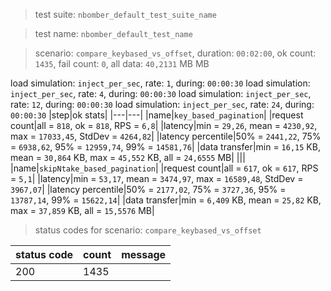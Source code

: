 > test suite: `nbomber_default_test_suite_name`

> test name: `nbomber_default_test_name`

> scenario: `compare_keybased_vs_offset`, duration: `00:02:00`, ok count: `1435`, fail count: `0`, all data: `40,2131` MB MB

load simulation: `inject_per_sec`, rate: `1`, during: `00:00:30`
load simulation: `inject_per_sec`, rate: `4`, during: `00:00:30`
load simulation: `inject_per_sec`, rate: `12`, during: `00:00:30`
load simulation: `inject_per_sec`, rate: `24`, during: `00:00:30`
|step|ok stats|
|---|---|
|name|`key_based_pagination`|
|request count|all = `818`, ok = `818`, RPS = `6,8`|
|latency|min = `29,26`, mean = `4230,92`, max = `17033,45`, StdDev = `4264,82`|
|latency percentile|50% = `2441,22`, 75% = `6938,62`, 95% = `12959,74`, 99% = `14581,76`|
|data transfer|min = `16,15` KB, mean = `30,864` KB, max = `45,552` KB, all = `24,6555` MB|
|||
|name|`skipNtake_based_pagination`|
|request count|all = `617`, ok = `617`, RPS = `5,1`|
|latency|min = `53,17`, mean = `3474,97`, max = `16589,48`, StdDev = `3967,07`|
|latency percentile|50% = `2177,02`, 75% = `3727,36`, 95% = `13787,14`, 99% = `15622,14`|
|data transfer|min = `6,409` KB, mean = `25,82` KB, max = `37,859` KB, all = `15,5576` MB|
> status codes for scenario: `compare_keybased_vs_offset`

|status code|count|message|
|---|---|---|
|200|1435||

